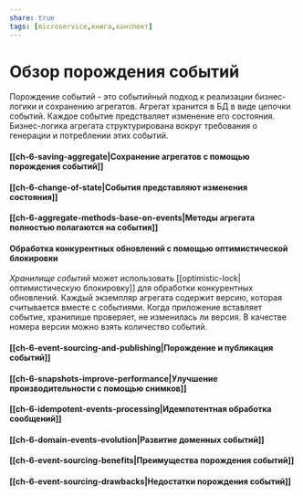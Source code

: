 ```yaml
---
share: true
tags: [microservice,книга,конспект]
---
```

# Обзор порождения событий
Порождение событий - это событийный подход к реализации бизнес-логики и сохранению агрегатов. Агрегат хранится в БД в виде цепочки событий. Каждое событие предстваляет изменение его состояния. Бизнес-логика агрегата структурирована вокруг требования о генерации и потреблении этих событий.
#### [[ch-6-saving-aggregate|Сохранение агрегатов с помощью порождения событий]]
#### [[ch-6-change-of-state|События представляют изменения состояния]]
#### [[ch-6-aggregate-methods-base-on-events|Методы агрегата полностью полагаются на события]]
#### Обработка конкурентных обновлений с помощью оптимистической блокировки
*Хранилище событий* может использовать [[optimistic-lock|оптимистическую блокировку]] для обработки конкурентных обновлений. Каждый экземпляр агрегата содержит версию, которая считывается вместе с событиями. Когда приложение вставляет событие, хранилише проверяет, не изменилась ли версия. В качестве номера версии можно взять количество событий.
#### [[ch-6-event-sourcing-and-publishing|Порождение и публикация событий]]
#### [[ch-6-snapshots-improve-performance|Улучшение производительности с помощью снимков]]
#### [[ch-6-idempotent-events-processing|Идемпотентная обработка сообщений]]
#### [[ch-6-domain-events-evolution|Развитие доменных событий]]
#### [[ch-6-event-sourcing-benefits|Преимущества порождения событий]]
#### [[ch-6-event-sourcing-drawbacks|Недостатки порождения событий]]